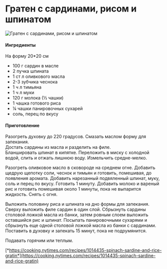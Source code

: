 ﻿---
image: https://i.pinimg.com/564x/66/b9/51/66b951300e50e57c217368ec2aea15ff.jpg
---
# Гратен с сардинами, рисом и шпинатом

![Гратен с сардинами, рисом и шпинатом](https://i.pinimg.com/564x/66/b9/51/66b951300e50e57c217368ec2aea15ff.jpg)

#### Ингредиенты

На форму 20*20 см

* 100 г сардин в масле
* 2 пучка шпината
* 1 ст л оливкового масла
* 2-3 зубчика чеснока
* 1 ч л тимьяна
* 1 ч л муки
* 120 г молока (½ чашки)
* 1 чашка готового риса
* ¼ чашки панировочных сухарей
* соль, перец по вкусу
  
#### Приготовление

Разогреть духовку до 220 градусов. Смазать маслом форму для запекания.  
Достать сардины из масла и разделить на филе.  
Бланшировать шпинат в кипятке. Переложить в миску с холодной водой, слить и отжать лишнюю воду. Измельчить средне-мелко. 

Разогреть оливковое масло в сковороде на среднем огне. Добавить щедрую щепотку соли, чеснок и тимьян и готовить, помешивая, до появления аромата. Добавить нарезанный подвяленный шпинат, муку, соль и перец по вкусу. Готовить 1 минуту. Добавить молоко и вареный рис и готовить помешивая около 1 минуты, пока не выпарится жидкость. Снять с огня.

Выложить половину риса и шпината на дно формы для запекания. Сверху выложить филе сардин в один слой. Сбрызнуть сардины столовой ложкой масла из банки, затем ровным слоем выложить оставшийся рис и шпинат. Посыпать панировочными сухарями и сбрызнуть еще одной столовой ложкой масла из банки с сардинами. Поставить в духовку и запекать 15 минут, пока не подрумянится.

Подавать горячим или теплым.

[*https://cooking.nytimes.com/recipes/1014435-spinach-sardine-and-rice-gratin*](https://cooking.nytimes.com/recipes/1014435-spinach-sardine-and-rice-gratin)
